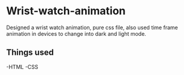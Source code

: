 # Wrist-watch-animation
Designed a wrist watch animation, pure css file, also used time frame animation in devices to change into dark and light mode.

## Things used
-HTML
-CSS

